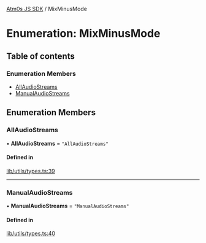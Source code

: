 [Atm0s JS SDK](../README.md) / MixMinusMode

# Enumeration: MixMinusMode

## Table of contents

### Enumeration Members

- [AllAudioStreams](MixMinusMode.md#allaudiostreams)
- [ManualAudioStreams](MixMinusMode.md#manualaudiostreams)

## Enumeration Members

### AllAudioStreams

• **AllAudioStreams** = ``"AllAudioStreams"``

#### Defined in

[lib/utils/types.ts:39](https://github.com/8xFF/media-sdk-js/blob/633baca/src/lib/utils/types.ts#L39)

___

### ManualAudioStreams

• **ManualAudioStreams** = ``"ManualAudioStreams"``

#### Defined in

[lib/utils/types.ts:40](https://github.com/8xFF/media-sdk-js/blob/633baca/src/lib/utils/types.ts#L40)
